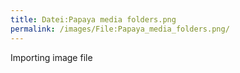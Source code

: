 ```yaml
---
title: Datei:Papaya media folders.png
permalink: /images/File:Papaya_media_folders.png/
---
```


Importing image file